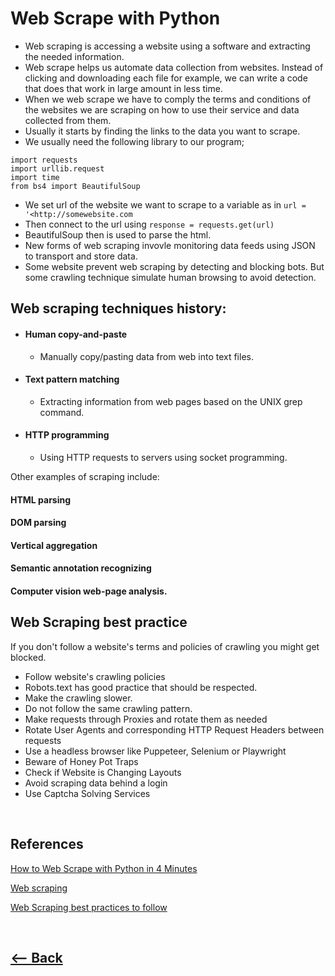 # Web Scrape with Python

* Web scraping is accessing a website using a software and extracting the needed information.
* Web scrape helps us automate data collection from websites. Instead of clicking and downloading each file for example, we can write a code that does that work in large amount in less time.
* When we web scrape we have to comply the terms and conditions of the websites we are scraping on how to use their service and data collected from them.
* Usually it starts by finding the links to the data you want to scrape.
* We usually need the following library to our program;
```
import requests
import urllib.request
import time
from bs4 import BeautifulSoup

```

* We set url of the website we want to scrape to a variable as in `url = '<http://somewebsite.com`
* Then connect to the url using `response = requests.get(url)`
* BeautifulSoup then is used to parse the html.
* New forms of web scraping invovle monitoring data feeds using JSON to transport and store data.
* Some website prevent web scraping by detecting and blocking bots. But some crawling technique simulate human browsing to avoid detection.

## Web scraping techniques history:

 * #### Human copy-and-paste
     * Manually copy/pasting data from web into text files.
* #### Text pattern matching
    * Extracting information from web pages based on the UNIX grep command.
* #### HTTP programming
     * Using HTTP requests to servers using socket programming.

Other examples of scraping include:

#### HTML parsing
#### DOM parsing
#### Vertical aggregation
#### Semantic annotation recognizing
#### Computer vision web-page analysis.

## Web Scraping best practice
If you don't follow a website's terms and policies of crawling you might get blocked.
* Follow website's crawling policies
* Robots.text has good practice that should be respected.
* Make the crawling slower.
* Do not follow the same crawling pattern.
* Make requests through Proxies and rotate them as needed
* Rotate User Agents and corresponding HTTP Request Headers between requests
* Use a headless browser like Puppeteer, Selenium or Playwright
* Beware of Honey Pot Traps
* Check if Website is Changing Layouts
* Avoid scraping data behind a login
* Use Captcha Solving Services


<br />

## References

[How to Web Scrape with Python in 4 Minutes](https://towardsdatascience.com/how-to-web-scrape-with-python-in-4-minutes-bc49186a8460)

[Web scraping](https://en.wikipedia.org/wiki/Web_scraping)

[Web Scraping best practices to follow](https://www.scrapehero.com/how-to-prevent-getting-blacklisted-while-scraping/)


<br />

## [<-- Back](README.md)
